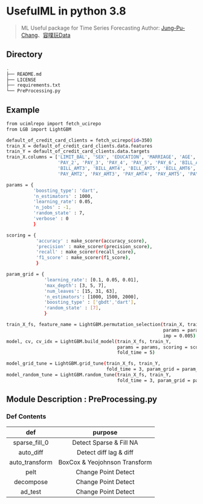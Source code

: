 # UsefulML in python 3.8

> ML Useful package for Time Series Forecasting
> Author: [Jung-Pu-Chang](https://www.linkedin.com/in/jungpu-chang-024859264/)、[容噗玩Data](https://www.youtube.com/channel/UCmWCMqDKCR56pqd10qNkv3Q)    

## Directory

```bash
.
├── README.md
├── LICENSE
├── requirements.txt
└── PreProcessing.py
```

## Example

```bash
from ucimlrepo import fetch_ucirepo
from LGB import LightGBM

default_of_credit_card_clients = fetch_ucirepo(id=350)
train_X = default_of_credit_card_clients.data.features
train_Y = default_of_credit_card_clients.data.targets
train_X.columns = ['LIMIT_BAL', 'SEX', 'EDUCATION', 'MARRIAGE', 'AGE', 'PAY_0',
                   'PAY_2', 'PAY_3', 'PAY_4', 'PAY_5', 'PAY_6', 'BILL_AMT1', 'BILL_AMT2',
                   'BILL_AMT3', 'BILL_AMT4', 'BILL_AMT5', 'BILL_AMT6', 'PAY_AMT1',
                   'PAY_AMT2', 'PAY_AMT3', 'PAY_AMT4', 'PAY_AMT5', 'PAY_AMT6']

params = {
          'boosting_type': 'dart', 
          'n_estimators' : 1000,
          'learning_rate': 0.05,
          'n_jobs' : -1, 
          'random_state' : 7,
          'verbose' : 0
          }

scoring = {
           'accuracy' : make_scorer(accuracy_score), 
           'precision' : make_scorer(precision_score),
           'recall' : make_scorer(recall_score), 
           'f1_score' : make_scorer(f1_score),
           }

param_grid = {
              'learning_rate': [0.1, 0.05, 0.01],
              'max_depth': [3, 5, 7],
              'num_leaves': [15, 31, 63],
              'n_estimators': [1000, 1500, 2000],
              'boosting_type' : ['gbdt','dart'],
              'random_state' : [7], 
              }   

train_X_fs, feature_name = LightGBM.permutation_selection(train_X, train_Y, 
                                                          params = params,
                                                          imp = 0.005)
model, cv, cv_idx = LightGBM.build_model(train_X_fs, train_Y, 
                                         params = params, scoring = scoring, 
                                         fold_time = 5)

model_grid_tune = LightGBM.grid_tune(train_X_fs, train_Y, 
                                     fold_time = 3, param_grid = param_grid)
model_random_tune = LightGBM.random_tune(train_X_fs, train_Y, 
                                         fold_time = 3, param_grid = param_grid)
```

## Module Description : PreProcessing.py  

### Def Contents
| def  | purpose |
|:------:|:-------:|
| sparse_fill_0 | Detect Sparse & Fill NA | 
| auto_diff | Detect diff lag & diff | 
| auto_transform | BoxCox & Yeojohnson Transform |
| pelt | Change Point Detect |
| decompose | Change Point Detect |
| ad_test | Change Point Detect |

